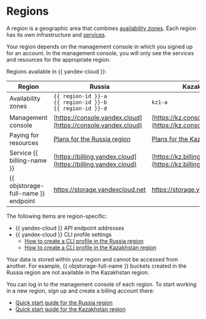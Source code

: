 # Regions

A region is a geographic area that combines [availability zones](geo-scope.md). Each region has its own infrastructure and [services](services.md).

Your region depends on the management console in which you signed up for an account. In the management console, you will only see the services and resources for the appropriate region.

Regions available in {{ yandex-cloud }}:

Region | Russia | Kazakhstan
--- | --- | ---
Availability zones | `{{ region-id }}-a`<br/>`{{ region-id }}-b`<br/>`{{ region-id }}-d` | `kz1-a`
Management console | [https://console.yandex.cloud](https://console.yandex.cloud) | [https://kz.console.yandex.cloud](https://kz.console.yandex.cloud)
Paying for resources | [Plans for the Russia region](https://yandex.cloud/ru/prices) | [Plans for the Kazakhstan region](https://yandex.cloud/ru-kz/prices)
Service {{ billing-name }} | [https://billing.yandex.cloud](https://billing.yandex.cloud) | [https://kz.billing.yandex.cloud](https://kz.billing.yandex.cloud)
{{ objstorage-full-name }} endpoint | https://storage.yandexcloud.net | https://storage.yandexcloud.kz

The following items are region-specific:

* {{ yandex-cloud }} API endpoint addresses
* {{ yandex-cloud }} CLI profile settings
   * [How to create a CLI profile in the Russia region](https://yandex.cloud/en/docs/cli/operations/profile/profile-create)
   * [How to create a CLI profile in the Kazakhstan region](https://yandex.cloud/ru-kz/docs/cli/operations/profile/profile-create)

Your data is stored within your region and cannot be accessed from another. For example, {{ objstorage-full-name }} buckets created in the Russia region are not available in the Kazakhstan region.

You can log in to the management console of each region. To start working in a new region, sign up and create a billing account there:
* [Quick start guide for the Russia region](https://yandex.cloud/en/docs/overview/quickstart)
* [Quick start guide for the Kazakhstan region](https://yandex.cloud/ru-kz/docs/overview/quickstart)

